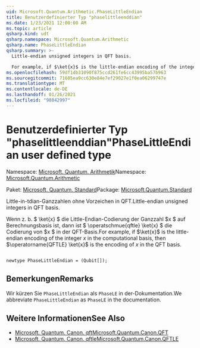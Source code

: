 ```yaml
---
uid: Microsoft.Quantum.Arithmetic.PhaseLittleEndian
title: Benutzerdefinierter Typ "phaselittleenddian"
ms.date: 1/23/2021 12:00:00 AM
ms.topic: article
qsharp.kind: udt
qsharp.namespace: Microsoft.Quantum.Arithmetic
qsharp.name: PhaseLittleEndian
qsharp.summary: >-
  Little-endian unsigned integers in QFT basis.

  For example, if $\ket{x}$ is the little-endian encoding of the integer $x$ in the computational basis, then $\operatorname{QFTLE} \ket{x}$ is the encoding of $x$ in the QFT basis.
ms.openlocfilehash: 59df1db31090f875ccd261fe6cc43995ba57b963
ms.sourcegitcommit: 71605ea9cc630e84e7ef29027e1f0ea06299747e
ms.translationtype: MT
ms.contentlocale: de-DE
ms.lasthandoff: 01/26/2021
ms.locfileid: "98842997"
---
```

# <a name="phaselittleendian-user-defined-type"></a><span data-ttu-id="18329-102">Benutzerdefinierter Typ "phaselittleenddian"</span><span class="sxs-lookup"><span data-stu-id="18329-102">PhaseLittleEndian user defined type</span></span>

<span data-ttu-id="18329-103">Namespace: [Microsoft. Quantum. Arithmetik](xref:Microsoft.Quantum.Arithmetic)</span><span class="sxs-lookup"><span data-stu-id="18329-103">Namespace: [Microsoft.Quantum.Arithmetic](xref:Microsoft.Quantum.Arithmetic)</span></span>

<span data-ttu-id="18329-104">Paket: [Microsoft. Quantum. Standard](https://nuget.org/packages/Microsoft.Quantum.Standard)</span><span class="sxs-lookup"><span data-stu-id="18329-104">Package: [Microsoft.Quantum.Standard](https://nuget.org/packages/Microsoft.Quantum.Standard)</span></span>


<span data-ttu-id="18329-105">Little-in-tdian-Ganzzahlen ohne Vorzeichen in QFT.</span><span class="sxs-lookup"><span data-stu-id="18329-105">Little-endian unsigned integers in QFT basis.</span></span>

<span data-ttu-id="18329-106">Wenn z. b. $ \ket{x} $ die Little-Endian-Codierung der Ganzzahl $x $ auf Berechnungsbasis ist, dann ist $ \operatschmue{qftle} \ket{x} $ die Codierung von $x $ in der QFT-Basis.</span><span class="sxs-lookup"><span data-stu-id="18329-106">For example, if $\ket{x}$ is the little-endian encoding of the integer $x$ in the computational basis, then $\operatorname{QFTLE} \ket{x}$ is the encoding of $x$ in the QFT basis.</span></span>

```qsharp

newtype PhaseLittleEndian = (Qubit[]);
```



## <a name="remarks"></a><span data-ttu-id="18329-107">Bemerkungen</span><span class="sxs-lookup"><span data-stu-id="18329-107">Remarks</span></span>

<span data-ttu-id="18329-108">Wir kürzen Sie `PhaseLittleEndian` als `PhaseLE` in der-Dokumentation.</span><span class="sxs-lookup"><span data-stu-id="18329-108">We abbreviate `PhaseLittleEndian` as `PhaseLE` in the documentation.</span></span>

## <a name="see-also"></a><span data-ttu-id="18329-109">Weitere Informationen</span><span class="sxs-lookup"><span data-stu-id="18329-109">See Also</span></span>

- [<span data-ttu-id="18329-110">Microsoft. Quantum. Canon. qft</span><span class="sxs-lookup"><span data-stu-id="18329-110">Microsoft.Quantum.Canon.QFT</span></span>](xref:Microsoft.Quantum.Canon.QFT)
- [<span data-ttu-id="18329-111">Microsoft. Quantum. Canon. qftle</span><span class="sxs-lookup"><span data-stu-id="18329-111">Microsoft.Quantum.Canon.QFTLE</span></span>](xref:Microsoft.Quantum.Canon.QFTLE)